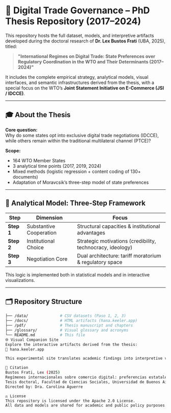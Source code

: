 # 📘 Digital Trade Governance – PhD Thesis Repository (2017–2024)

This repository hosts the full dataset, models, and interpretive artifacts developed during the doctoral research of **Dr. Lex Bustos Frati** (UBA, 2025), titled:

> **"International Regimes on Digital Trade: State Preferences over Regulatory Coordination in the WTO and Their Determinants (2017–2024)"**

It includes the complete empirical strategy, analytical models, visual interfaces, and semantic infrastructures derived from the thesis, with a special focus on the WTO’s **Joint Statement Initiative on E-Commerce (JSI / IDCCE)**.

---

## 🎓 About the Thesis

**Core question:**  
Why do some states opt into exclusive digital trade negotiations (IDCCE), while others remain within the traditional multilateral channel (PTCE)?

**Scope:**  
- 164 WTO Member States
- 3 analytical time points (2017, 2019, 2024)
- Mixed methods (logistic regression + content coding of 130+ documents)
- Adaptation of Moravcsik’s three-step model of state preferences

---

## 🧠 Analytical Model: Three-Step Framework

| Step | Dimension | Focus |
|------|-----------|-------|
| **Step 1** | Substantive Cooperation | Structural capacities & institutional advantages |
| **Step 2** | Institutional Choice | Strategic motivations (credibility, technocracy, ideology) |
| **Step 3** | Negotiation Core | Dual architecture: tariff moratorium & regulatory space |

This logic is implemented both in statistical models and in interactive visualizations.

---

## 🗂 Repository Structure

```bash
├── /data/              # CSV datasets (Paso 1, 2, 3)
├── /docs/              # HTML artifacts (hana.keeler.app)
├── /pdf/               # Thesis manuscript and chapters
├── /glossary/          # Visual glossary and acronyms
└── README.md           # This file
🌐 Visual Companion Site
Explore the interactive artifacts derived from the thesis:
🔗 hana.keeler.app

This experimental site translates academic findings into interpretive visual objects, structured by the three-step model.

📌 Citation
Bustos Frati, Lex (2025)
Regímenes internacionales sobre comercio digital: preferencias estatales sobre coordinación regulatoria en la OMC y sus factores determinantes (2017–2024)
Tesis doctoral, Facultad de Ciencias Sociales, Universidad de Buenos Aires.
Directed by: Dra. Carolina Aguerre

⚖ License
This repository is licensed under the Apache 2.0 License.
All data and models are shared for academic and public policy purposes.
